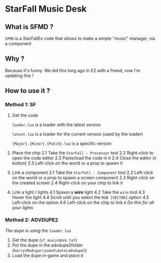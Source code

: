 # StarFall Music Desk

## What is SFMD ?

`SFMD` is a StarFallEx code that allows to make a simple "music" manager, via a component

## Why ?

Because it's funny. We did this long ago in E2 with a friend, now I'm updating this !

## How to use it ?

### Method 1: SF

1. Get the code 

	`loader.lua` is a loader with the latest version

	`latest.lua` is a loader for the current version (used by the loader)

	`{Major}.{Minor}.{Patch}.lua` is a specific version

2. Place the chip
	2.1 Take the `StarFall - Processor` tool
	2.2 Right-click to open the code editor
	2.3 Paste/load the code in it
	2.4 Close the editor (`X` button)
	2.5 Left-click on the world or a prop to spawn it
3. Link a component
	2.1 Take the `StarFall - Component` tool
	2.2 Left-click on the world or a prop to spawn a screen component
	2.3 Right-click on the created screen
	2.4 Right-click on your chip to link it
4. Link a light / lights
	4.1 Spawn a **wire** light
	4.2 Take the `wire` tool
	4.3 Hover the light
	4.4 Scroll until you select the `RGB [VECTOR]` option
	4.5 Left-click on the option
	4.6 Left-click on the chip to link it
	*Do this for all your lights*

### Method 2: ADVDUPE2

*The dupe is using the `loader.lua`*

1. Get the dupe (`sf_musicdesk.txt`)
2. Put the dupe in the advdupe2folder (`GarrysMod\garrysmod\data\advdupe2`)
3. Load the dupe in-game and place it